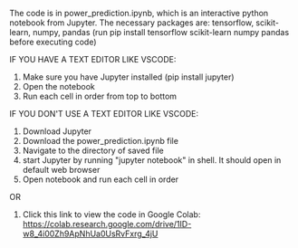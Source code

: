 The code is in power_prediction.ipynb, which is an interactive python notebook from Jupyter. 
The necessary packages are: tensorflow, scikit-learn, numpy, pandas
(run pip install tensorflow scikit-learn numpy pandas before executing code)

IF YOU HAVE A TEXT EDITOR LIKE VSCODE:
1. Make sure you have Jupyter installed (pip install jupyter)
2. Open the notebook
3. Run each cell in order from top to bottom

IF YOU DON'T USE A TEXT EDITOR LIKE VSCODE:
1. Download Jupyter
2. Download the power_prediction.ipynb file
3. Navigate to the directory of saved file
4. start Jupyter by running "jupyter notebook" in shell. It should open in default web browser
5. Open notebook and run each cell in order

OR
1. Click this link to view the code in Google Colab: https://colab.research.google.com/drive/1ID-w8_4i00Zh9ApNhUa0UsRvFxrg_4jU
